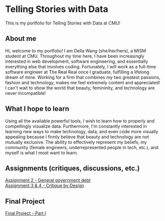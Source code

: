 # Telling Stories with Data

This is my portfolio for Telling Stories with Data at CMU!

## About me

Hi, welcome to my portfolio! I am Della Wang (she/her/hers), a MISM student at CMU. Throughout my time here, I have been increasingly interested in web development, software engineering, and essentially everything else that involves coding. Fortunately, I will work as a full-time software engineer at The Real Real once I graduate, fulfilling a lifelong dream of mine. Working for a firm that combines my two greatest passions, fashion and technology, makes me feel extremely content and appreciated! I can't wait to show the world that beauty, femininity, and technology are never incompatible!

## What I hope to learn

Using all the available powerful tools, I wish to learn how to properly and compellingly visualize data.
Furthermore, I'm constantly interested in learning new ways to make technology, data, and even code more visually appealing because I firmly believe that beauty and technology are not mutually exclusive. The ability to effectively represent my beliefs, my community (female engineers, underrepresented people in tech, etc.), and myself is what I most want to learn. 


## Assignments (critiques, discussions, etc.)

[Assignment 2 - General government debt](/dataviz2.md)<br>
[Assignment 3 & 4 - Critique by Design](/CritiquebyDesign.md)

## Final Project
[Final Project - Part I](/final_project_part1.md)
